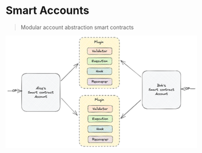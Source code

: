 Smart Accounts
==============

> Modular account abstraction smart contracts

![architecture](./assets/architecture.png)
